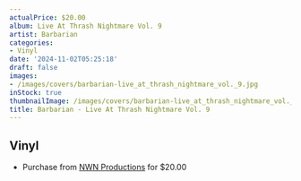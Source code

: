 ```yaml
---
actualPrice: $20.00
album: Live At Thrash Nightmare Vol. 9
artist: Barbarian
categories:
- Vinyl
date: '2024-11-02T05:25:18'
draft: false
images:
- /images/covers/barbarian-live_at_thrash_nightmare_vol._9.jpg
inStock: true
thumbnailImage: /images/covers/barbarian-live_at_thrash_nightmare_vol._9-thumb.jpg
title: Barbarian - Live At Thrash Nightmare Vol. 9
---
```


## Vinyl
* Purchase from [NWN Productions](http://shop.nwnprod.com/index.php?route=product/product&path=75&product_id=43340&sort=pd.name&order=ASC) for $20.00
